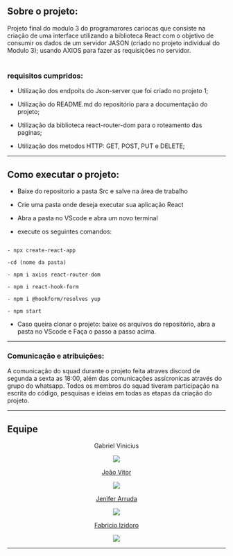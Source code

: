 ## Sobre o projeto:

Projeto final do modulo 3 do programarores cariocas  que consiste na criação de uma interface utilizando a biblioteca React com o objetivo de consumir os dados de um servidor JASON (criado no projeto individual do Modulo 3); usando AXIOS para fazer as requisições no servidor. <br> <br>

  ### requisitos cumpridos:

- Utilização dos endpoits do Json-server que foi criado no projeto 1;

- Utilização do README.md do repositório para a documentação do projeto;

- Utilização da biblioteca react-router-dom para o roteamento das paginas;

- Utilização dos metodos HTTP: GET, POST, PUT e DELETE;

---



## Como executar o projeto:


- Baixe do repositorio a pasta Src  e salve na área de trabalho

- Crie uma pasta onde deseja executar sua aplicação React


- Abra a pasta no VScode e abra um novo terminal

- execute os seguintes comandos:

```

- npx create-react-app

-cd (nome da pasta)

- npm i axios react-router-dom

- npm i react-hook-form

- npm i @hookform/resolves yup

- npm start

```

- Caso queira clonar o projeto: baixe os arquivos do repositório, abra a pasta no VScode e Faça o passo a passo acima.
 


---
### Comunicação e atribuições:

A comunicação do squad durante o projeto feita atraves discord de segunda a sexta as 18:00,
além das comunicações assícronicas através do grupo do whatsapp. Todos os membros do squad tiveram participação
na escrita do código, pesquisas e ideias em todas as etapas da criação do projeto.



 
---



## Equipe


<div align = center>
 Gabriel Vinicius  
  
<a href="https://github.com/gabrielxvnx" target="_blank"><img src="https://img.shields.io/badge/GitHub-100000?style=for-the-badge&logo=github&logoColor=white" target="_blank"> 
  
  
João Vitor
  
<a href="https://github.com/JoaovitorFFCB" target="_blank"><img src="https://img.shields.io/badge/GitHub-100000?style=for-the-badge&logo=github&logoColor=white" target="_blank">

Jenifer Arruda
  
  
<a href="https://github.com/jeniiferarruda" target="_blank"><img src="https://img.shields.io/badge/GitHub-100000?style=for-the-badge&logo=github&logoColor=white" target="_blank">  

Fabricio Izidoro

<a href="https://github.com/fabricioizidoro" target="_blank"><img src="https://img.shields.io/badge/GitHub-100000?style=for-the-badge&logo=github&logoColor=white" target="_blank">   
  </div>
 
 ---
 




